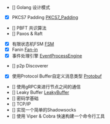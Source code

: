 - [] Golang 设计模式
- [x] PKCS7 Padding [PKCS7_Padding](PKCS7_Padding.md)
- [] PBFT 共识算法
- [] Paxos & Raft
- [x] 有限状态机FSM [FSM](FSM.md)
- [x] Fanin [Fan-in](Fanin.md)
- [x] 事件处理引擎 [EventProcessEngine](EventProcessEngine.md)
- [] p2p Discoverer
- [x] 使用Protocol Buffer自定义消息类型 [Protobuf](Protobuf.md)
- [] 使用gRPC来进行节点之间的通信
- [] Leaky Buffer [LeakyBuffer](LeakyBuffer.md)
- [] 密码学基础
- [] TCP/IP
- [] 实现一个简单的Shadowsocks
- [] 使用 Viper & Cobra 快速构建一个命令行工具


